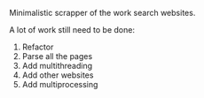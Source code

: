 Minimalistic scrapper of the work search websites.

A lot of work still need to be done:

1. Refactor
2. Parse all the pages
3. Add multithreading
4. Add other websites
5. Add multiprocessing
